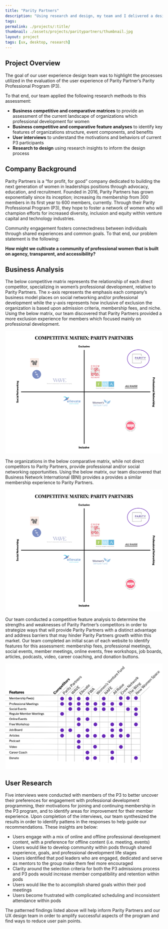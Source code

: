 ```yaml
---
title: "Parity Partners"
description: "Using research and design, my team and I delivered a design for a website to enable user driven coalescing."
tags:
permalink: ./projects/:title/
thumbnail: ./assets/projects/paritypartners/thumbnail.jpg
layout: project
tags: [ux, desktop, research]
---
```

<div class="container case">
  <h2>Project Overview</h2>
  <p>
    The goal of our user experience design team was to highlight the processes utilized in the evaluation of the user experience of Parity Partner’s Parity Professional Program (P3).
  </p>
  <p>
    To that end, our team applied the following research methods to this assessment:
  </p>
  <ul>
    <li>
      <strong>Business competitive and comparative matrices</strong> to provide an assessment of the current landscape of organizations which professional development for women
    </li>
    <li>
      <strong>Business competitive and comparative feature analyses</strong> to identify key features of organizations structure, event components, and benefits
    </li>
    <li>
      <strong>User interviews</strong> to understand the motivations and behaviors of current P3 participants
    </li>
    <li>
      <strong>Research to design</strong> using research insights to inform the design process
    </li>
  </ul>
  <h2>Company Background</h2>
  <p>
    Parity Partners is a “for profit, for good” company dedicated to building the next generation of women in leaderships positions through advocacy, education, and recruitment.
    Founded in 2016, Parity Partners has grown exponentially since its inception; increasing its membership from 300 members in its first year to 600 members, currently.
    Through their Parity Professional Program (P3), they hope to foster a network of women who will champion efforts for increased diversity, inclusion and equity within venture capital and technology industries.
  </p>
  <p>
    Community engagement fosters connectedness between individuals through shared experiences and common goals. To that end, our problem statement is the following:
  </p>
  <p>
    <strong>How might we cultivate a community of professional women that is built on agency, transparent, and accessibility?</strong>
  </p>
  <h2>Business Analysis</h2>
  <p>
    The below competitive matrix represents the relationship of each direct competitor, specializing in women’s professional development, relative to Parity Partners.
    The x-axis represents the emphasis each company’s business model places on social networking and/or professional development while the y-axis represents how inclusive of exclusion the organization is based upon admission criteria, membership fees, and niche.
    Using the below matrix, our team discovered that Parity Partners provided a more exclusion experience for members which focused mainly on professional development.
  </p>
  <img src="/assets/projects/paritypartners/compet.png"/>
  <p>
    The organizations in the below comparative matrix, while not direct competitors to Parity Partners, provide professional and/or social networking opportunities.
    Using the below matrix, our team discovered that Business Network International (BNI) provides a provides a similar membership experience to Parity Partners.
  </p>
  <img src="/assets/projects/paritypartners/compet.png"/>
  <p>
    Our team conducted a competitive feature analysis to determine the strengths and weaknesses of Parity Partner’s competitors in order to strategize ways that will provide Parity Partners with a distinct advantage and address barriers that may hinder Parity Partners growth within this market.
    Our team completed an initial scan of each website to identify features for this assessment: membership fees, professional meetings, social events, member meetings, online events, free workshops, job boards, articles, podcasts, video, career coaching, and donation buttons.
  </p>
  <img src="/assets/projects/paritypartners/competitiveFeatures.png"/>
  <h2>User Research</h2>
  <p>
    Five interviews were conducted with members of the P3 to better uncover their preferences for engagement with professional development programming, their motivations for joining and continuing membership in the P3 program, and to identify areas for improvement for their member experience.
    Upon completion of the interviews, our team synthesized the results in order to identify pattens in the responses to help guide our recommendations.
    These insights are below:
  </p>
  <ul>
    <li>
      Users engage with a mix of online and offline professional development content, with a preference for offline content (i.e. meeting, events)
    </li>
    <li>
      Users would like to develop community within pods through shared experience, goals, and professional development life stages
    </li>
    <li>
      Users identified that pod leaders who are engaged, dedicated and serve as mentors to the group make them feel more encouraged
    </li>
    <li>
      Clarity around the selection criteria for both the P3 admissions process and P3 pods would increase member compatibility and retention within pods
    </li>
    <li>
      Users would like the to accomplish shared goals within their pod meetings
    </li>
    <li>
      Users become frustrated with complicated scheduling and inconsistent attendance within pods
    </li>
  </ul>
  <p>
    The patterned findings listed above will help inform Parity Partners and our UX design team in order to amplify successful aspects of the program and find ways to reduce user pain points.
  </p>
</div>
